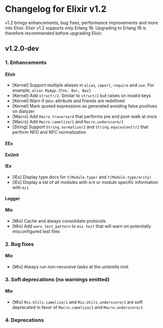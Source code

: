 # Changelog for Elixir v1.2

v1.2 brings enhancements, bug fixes, performance improvements and more
into Elixir. Elixir v1.2 supports only Erlang 18. Upgrading to Erlang 18
is therefore recommended before upgrading Elixir.

## v1.2.0-dev

### 1. Enhancements

#### Elixir

  * [Kernel] Support multiple aliases in `alias`, `import`, `require` and `use`. For example, `alias MyApp.{Foo, Bar, Baz}`
  * [Kernel] Add `struct!/2`. Similar to `struct/2` but raises on invalid keys
  * [Kernel] Warn if `@doc` attribute and friends are redefined
  * [Kernel] Mark quoted expressions as generated avoiding false positives on dialyzer
  * [Macro] Add `Macro.traverse/4` that performs pre and post-walk at once
  * [Macro] Add `Macro.camelize/1` and `Macro.underscore/1`
  * [String] Support `String.normalize/2` and `String.equivalent?/2` that perform NFD and NFC normalization

#### EEx

#### ExUnit

#### IEx

  * [IEx] Display type docs for `t(Module.type)` and `t(Module.type/arity)`
  * [IEx] Display a list of all modules with `m/0` or module specific information with `m/1`

#### Logger

#### Mix

  * [Mix] Cache and always consolidate protocols
  * [Mix] Add `warn_test_pattern` to `mix test` that will warn on potentially misconfigured test files

### 2. Bug fixes

#### Mix

  * [Mix] Always run non-recursive tasks at the umbrella root

### 3. Soft deprecations (no warnings emitted)

#### Mix

  * [Mix] `Mix.Utils.camelize/1` and `Mix.Utils.underscore/1` are soft deprecated in favor of `Macro.camelize/1` and `Macro.underscore/1`

### 4. Deprecations

